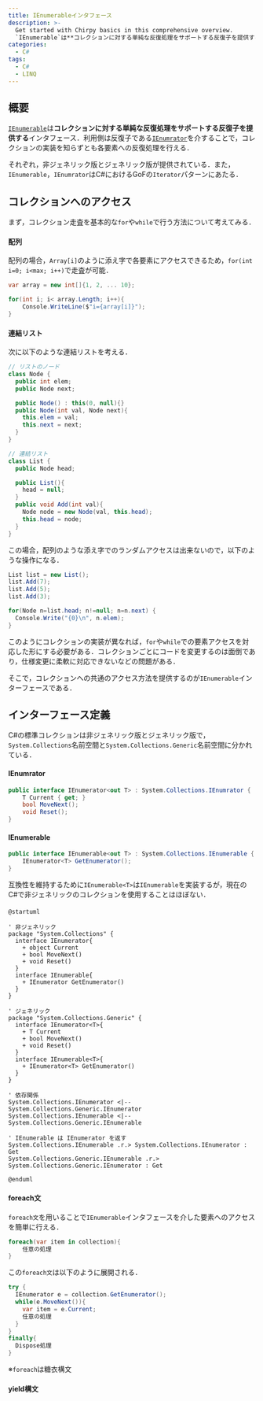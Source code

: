 ```yaml
---
title: IEnumerableインタフェース
description: >-
  Get started with Chirpy basics in this comprehensive overview.
  `IEnumerable`は**コレクションに対する単純な反復処理をサポートする反復子を提供する**インタフェース．利用側は反復子である`IEnumrator`を介することで，コレクションの実装を知らずとも各要素への反復処理を行える．
categories: 
  - C#
tags:
  - C#
  - LINQ
---
```



## 概要

[`IEnumerable`][IEnumerable]は**コレクションに対する単純な反復処理をサポートする反復子を提供する**インタフェース．利用側は反復子である[`IEnumrator`][IEnumerator]を介することで，コレクションの実装を知らずとも各要素への反復処理を行える．

それぞれ，非ジェネリック版とジェネリック版が提供されている．また，`IEnumerable`，`IEnumrator`はC#におけるGoFの`Iterator`パターンにあたる．


## コレクションへのアクセス

まず，コレクション走査を基本的な`for`や`while`で行う方法について考えてみる．

#### 配列
配列の場合，`Array[i]`のように添え字で各要素にアクセスできるため，`for(int i=0; i<max; i++)`で走査が可能．

```cs
var array = new int[]{1, 2, ... 10};

for(int i; i< array.Length; i++){
    Console.WriteLine($"i={array[i]}");
}
```

#### 連結リスト

次に以下のような連結リストを考える．
```cs
// リストのノード
class Node {
  public int elem;
  public Node next;

  public Node() : this(0, null){}
  public Node(int val, Node next){
    this.elem = val;
    this.next = next;
  }
}

// 連結リスト
class List {
  public Node head;

  public List(){
    head = null;
  }
  public void Add(int val){
    Node node = new Node(val, this.head);
    this.head = node;
  }
}
```

この場合，配列のような添え字でのランダムアクセスは出来ないので，以下のような操作になる．
```cs
List list = new List();
list.Add(7);
list.Add(5);
list.Add(3);

for(Node n=list.head; n!=null; n=n.next) {
  Console.Write("{0}\n", n.elem);
}
```

このようにコレクションの実装が異なれば，`for`や`while`での要素アクセスを対応した形にする必要がある．コレクションごとにコードを変更するのは面倒であり，仕様変更に柔軟に対応できないなどの問題がある．

そこで，コレクションへの共通のアクセス方法を提供するのが`IEnumerable`インターフェースである．


## インターフェース定義

C#の標準コレクションは非ジェネリック版とジェネリック版で，`System.Collections`名前空間と`System.Collections.Generic`名前空間に分かれている．

#### IEnumrator<T>

```cs
public interface IEnumerator<out T> : System.Collections.IEnumrator {
    T Current { get; }
    bool MoveNext();
    void Reset();
}
```

#### IEnumerable<T>

```cs
public interface IEnumerable<out T> : System.Collections.IEnumerable {
    IEnumerator<T> GetEnumerator();
}
```

互換性を維持するために`IEnumerable<T>`は`IEnumerable`を実装するが，現在のC#で非ジェネリックのコレクションを使用することはほぼない．

#### 

```puml
@startuml

' 非ジェネリック 
package "System.Collections" {
  interface IEnumerator{
    + object Current
    + bool MoveNext()
    + void Reset()
  }
  interface IEnumerable{
    + IEnumerator GetEnumerator()
  }
}

' ジェネリック 
package "System.Collections.Generic" {
  interface IEnumerator<T>{
    + T Current
    + bool MoveNext()
    + void Reset()
  }
  interface IEnumerable<T>{
    + IEnumerator<T> GetEnumerator()
  }
}

' 依存関係
System.Collections.IEnumerator <|-- System.Collections.Generic.IEnumerator
System.Collections.IEnumerable <|-- System.Collections.Generic.IEnumerable

' IEnumerable は IEnumerator を返す
System.Collections.IEnumerable .r.> System.Collections.IEnumerator : Get
System.Collections.Generic.IEnumerable .r.> System.Collections.Generic.IEnumerator : Get

@enduml
```


#### foreach文

`foreach文`を用いることで`IEnumerable`インタフェースを介した要素へのアクセスを簡単に行える．

```cs
foreach(var item in collection){
    任意の処理
}
```

この`foreach文`は以下のように展開される．
```cs
try {
  IEnumerator e = collection.GetEnumerator();
  while(e.MoveNext()){
    var item = e.Current;
    任意の処理
  }
}
finally{
  Dispose処理
}
```

※`foreach`は糖衣構文


#### yield構文


<!-- リンク -->
[IEnumerable]:https://learn.microsoft.com/ja-jp/dotnet/api/system.collections.ienumerable?view=net-9.0
[IEnumerator]:https://learn.microsoft.com/ja-jp/dotnet/api/system.collections.ienumerator?view=net-9.0

[IEnumerable<T>]: https://learn.microsoft.com/ja-jp/dotnet/api/system.collections.generic.ienumerable-1?view=net-8.0
[IEnumerator<T>]: https://learn.microsoft.com/ja-jp/dotnet/api/system.collections.generic.ienumerator-1?view=net-8.0


[System.Collections名前空間]: https://learn.microsoft.com/ja-jp/dotnet/api/system.collections?view=net-6.0
[System.Collections.Generic名前空間]: https://learn.microsoft.com/ja-jp/dotnet/api/system.collections.generic?view=net-9.0